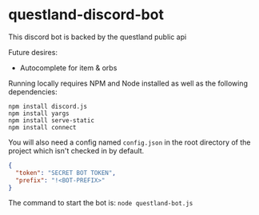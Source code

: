 # questland-discord-bot

This discord bot is backed by the questland public api 

Future desires:
- Autocomplete for item & orbs



Running locally requires NPM and Node installed as well as the following dependencies:
```
npm install discord.js
npm install yargs
npm install serve-static
npm install connect
```

You will also need a config named `config.json` in the root directory of the project which isn't 
checked in by default.
```json
{
  "token": "SECRET BOT TOKEN",
  "prefix": "!<BOT-PREFIX>"
}
```

The command to start the bot is: `node questland-bot.js`